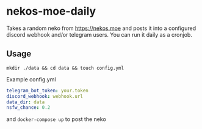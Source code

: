 # nekos-moe-daily

Takes a random neko from https://nekos.moe and posts it into a configured discord webhook and/or telegram users. You can run it daily as a cronjob.

## Usage
`mkdir ./data && cd data && touch config.yml`

Example config.yml
```yml
telegram_bot_token: your.token
discord_webhook: webhook.url
data_dir: data
nsfw_chance: 0.2
```

and `docker-compose up` to post the neko
